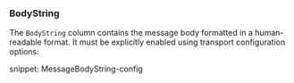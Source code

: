 ### BodyString

The `BodyString` column contains the message body formatted in a human-readable format. It must be explicitly enabled using transport configuration options:

snippet: MessageBodyString-config